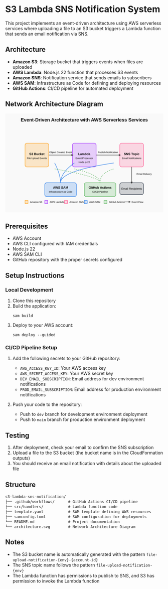 # S3 Lambda SNS Notification System

This project implements an event-driven architecture using AWS serverless services where uploading a file to an S3 bucket triggers a Lambda function that sends an email notification via SNS.

## Architecture

- **Amazon S3**: Storage bucket that triggers events when files are uploaded
- **AWS Lambda**: Node.js 22 function that processes S3 events
- **Amazon SNS**: Notification service that sends emails to subscribers
- **AWS SAM**: Infrastructure as Code for defining and deploying resources
- **GitHub Actions**: CI/CD pipeline for automated deployment

## Network Architecture Diagram

![N-A-D](./architecture.svg)

## Prerequisites

- AWS Account
- AWS CLI configured with IAM credentials
- Node.js 22
- AWS SAM CLI
- GitHub repository with the proper secrets configured

## Setup Instructions

### Local Development

1. Clone this repository
2. Build the application:
   ```
   sam build
   ```
3. Deploy to your AWS account:
   ```
   sam deploy --guided
   ```

### CI/CD Pipeline Setup

1. Add the following secrets to your GitHub repository:
   - `AWS_ACCESS_KEY_ID`: Your AWS access key
   - `AWS_SECRET_ACCESS_KEY`: Your AWS secret key
   - `DEV_EMAIL_SUBSCRIPTION`: Email address for dev environment notifications
   - `PROD_EMAIL_SUBSCRIPTION`: Email address for production environment notifications

2. Push your code to the repository:
   - Push to `dev` branch for development environment deployment
   - Push to `main` branch for production environment deployment

## Testing

1. After deployment, check your email to confirm the SNS subscription
2. Upload a file to the S3 bucket (the bucket name is in the CloudFormation outputs)
3. You should receive an email notification with details about the uploaded file

## Structure

```
s3-lambda-sns-notification/
├── .github/workflows/      # GitHub Actions CI/CD pipeline
├── src/handlers/           # Lambda function code
├── template.yaml           # SAM template defining AWS resources
├── samconfig.toml          # SAM configuration for deployments
└── README.md               # Project documentation
└── architecture.svg        # Network Architecture Diagram
```

## Notes

- The S3 bucket name is automatically generated with the pattern `file-upload-notification-{env}-{account-id}`
- The SNS topic name follows the pattern `file-upload-notification-{env}`
- The Lambda function has permissions to publish to SNS, and S3 has permission to invoke the Lambda function